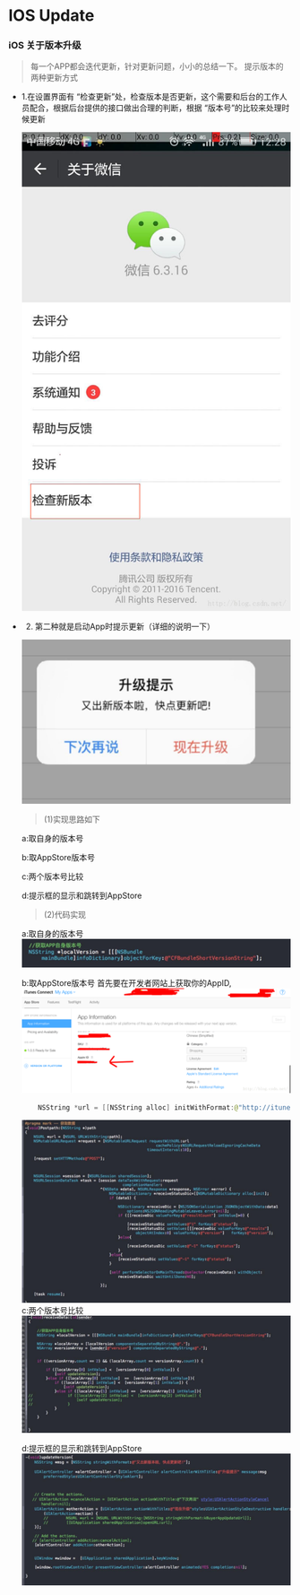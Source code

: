 # IOS Update
### iOS 关于版本升级

> 每一个APP都会迭代更新，针对更新问题，小小的总结一下。
> 提示版本的两种更新方式

* 1.在设置界面有 “检查更新”处，检查版本是否更新，这个需要和后台的工作人员配合，根据后台提供的接口做出合理的判断，根据 “版本号”的比较来处理时候更新

    ![](../images/ios_code/ios_update.jpg)

* 2. 第二种就是启动App时提示更新（详细的说明一下）

    ![](../images/ios_code/ios_update2.jpeg)
    > (1)实现思路如下

    a:取自身的版本号

    b:取AppStore版本号

    c:两个版本号比较

    d:提示框的显示和跳转到AppStore

    > (2)代码实现

    a:取自身的版本号
    ![](../images/ios_code/ios_update3.jpeg)
    
    b:取AppStore版本号
    首先要在开发者网站上获取你的AppID,
    ![](../images/ios_code/ios_update4.png)
    ```swift
        NSString *url = [[NSString alloc] initWithFormat:@"http://itunes.apple.com/lookup?id=%@",@"你的AppID"];
    ```
    ![](../images/ios_code/ios_update5.jpeg)
    c:两个版本号比较
    ![](../images/ios_code/ios_update6.jpeg)

    d:提示框的显示和跳转到AppStore
    ![](../images/ios_code/ios_update7.jpg)
